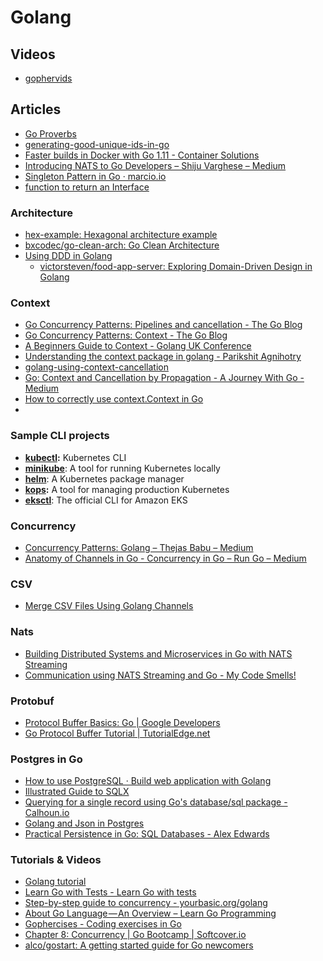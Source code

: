 # Golang


## Videos
* [gophervids](http://gophervids.appspot.com/)


## Articles

* [Go Proverbs](http://go-proverbs.github.io/)
* [generating-good-unique-ids-in-go](https://blog.kowalczyk.info/article/JyRZ/generating-good-unique-ids-in-go.html)
* [Faster builds in Docker with Go 1.11 - Container Solutions](https://container-solutions.com/faster-builds-in-docker-with-go-1-11/)
* [Introducing NATS to Go Developers – Shiju Varghese – Medium](https://medium.com/@shijuvar/introducing-nats-to-go-developers-3cfcb98c21d0)
* [Singleton Pattern in Go · marcio.io](http://marcio.io/2015/07/singleton-pattern-in-go/)
* [function to return an Interface](https://stackoverflow.com/questions/35006640/golang-function-to-return-an-interface)


### Architecture 
* [hex-example: Hexagonal architecture example](https://github.com/Holmes89/hex-example/blob/hex/main.go)
* [bxcodec/go-clean-arch: Go Clean Architecture](https://github.com/bxcodec/go-clean-arch/)
* [Using DDD in Golang](https://dev.to/stevensunflash/using-domain-driven-design-ddd-in-golang-3ee5)
	* [victorsteven/food-app-server: Exploring Domain-Driven Design in Golang](https://github.com/victorsteven/food-app-server)


### Context 
* [Go Concurrency Patterns: Pipelines and cancellation - The Go Blog](https://blog.golang.org/pipelines)
* [Go Concurrency Patterns: Context - The Go Blog](https://blog.golang.org/context)
* [A Beginners Guide to Context - Golang UK Conference](https://www.gophercon.co.uk/archive/2017/videos/2016/a-beginners-guide-to-context/)
* [Understanding the context package in golang - Parikshit Agnihotry](http://p.agnihotry.com/post/understanding_the_context_package_in_golang/)
* [golang-using-context-cancellation](https://www.sohamkamani.com/blog/golang/2018-06-17-golang-using-context-cancellation/)
* [Go: Context and Cancellation by Propagation - A Journey With Go - Medium](https://medium.com/a-journey-with-go/go-context-and-cancellation-by-propagation-7a808bbc889c)
* [How to correctly use context.Context in Go](https://medium.com/@cep21/how-to-correctly-use-context-context-in-go-1-7-8f2c0fafdf39)
* 

### Sample CLI projects

-   [**kubectl**](https://github.com/kubernetes/kubectl)**:** Kubernetes CLI
-   [**minikube**](https://github.com/kubernetes/minikube): A tool for running Kubernetes locally
-   [**helm**](https://github.com/helm/helm): A Kubernetes package manager
-   [**kops**](https://github.com/kubernetes/kops)**:**  A tool for managing production Kubernetes
-   [**eksctl**](https://github.com/weaveworks/eksctl): The official CLI for Amazon EKS


### Concurrency

* [Concurrency Patterns: Golang – Thejas Babu – Medium](https://medium.com/@thejasbabu/concurrency-patterns-golang-5c5e1bcd0833)
* [Anatomy of Channels in Go - Concurrency in Go – Run Go – Medium](https://medium.com/rungo/anatomy-of-channels-in-go-concurrency-in-go-1ec336086adb)


### CSV

* [Merge CSV Files Using Golang Channels](https://danrl.com/blog/2018/merging-huuuge-csv-files-using-golang-channels/)

### Nats

* [Building Distributed Systems and Microservices in Go with NATS Streaming](https://medium.com/@shijuvar/building-distributed-systems-and-microservices-in-go-with-nats-streaming-d8b4baa633a2)
* [Communication using NATS Streaming and Go - My Code Smells!](https://mycodesmells.com/post/communication-using-nats-streaming-and-go)


### Protobuf

* [Protocol Buffer Basics: Go |  Google Developers](https://developers.google.com/protocol-buffers/docs/gotutorial)
* [Go Protocol Buffer Tutorial | TutorialEdge.net](https://tutorialedge.net/golang/go-protocol-buffer-tutorial/)


### Postgres in Go

* [How to use PostgreSQL · Build web application with Golang](https://astaxie.gitbooks.io/build-web-application-with-golang/en/05.4.html)
* [Illustrated Guide to SQLX](http://jmoiron.github.io/sqlx/)
* [Querying for a single record using Go's database/sql package - Calhoun.io](https://www.calhoun.io/querying-for-a-single-record-using-gos-database-sql-package/)
* [Golang and Json in Postgres](https://sitaramshelke.me/golang-postgres-json.html)
* [Practical Persistence in Go: SQL Databases - Alex Edwards](https://www.alexedwards.net/blog/practical-persistence-sql)


### Tutorials & Videos

* [Golang tutorial](https://golangbot.com/learn-golang-series/)
* [Learn Go with Tests - Learn Go with tests](https://quii.gitbook.io/learn-go-with-tests/)
* [Step-by-step guide to concurrency - yourbasic.org/golang](https://yourbasic.org/golang/concurrent-programming/)
* [About Go Language — An Overview – Learn Go Programming](https://blog.learngoprogramming.com/about-go-language-an-overview-f0bee143597c)
* [Gophercises - Coding exercises in Go](https://gophercises.com/)
* [Chapter 8: Concurrency | Go Bootcamp | Softcover.io](http://www.golangbootcamp.com/book/concurrency)
* [alco/gostart: A getting started guide for Go newcomers](https://github.com/alco/gostart)


<!--stackedit_data:
eyJoaXN0b3J5IjpbMTgxMjYxMTUzMCwzMTQzMjU2MCw3Mzc5Mz
M2LC0xMjI3MzMwNzYyLC0xNDgxODQ1MzExXX0=
-->